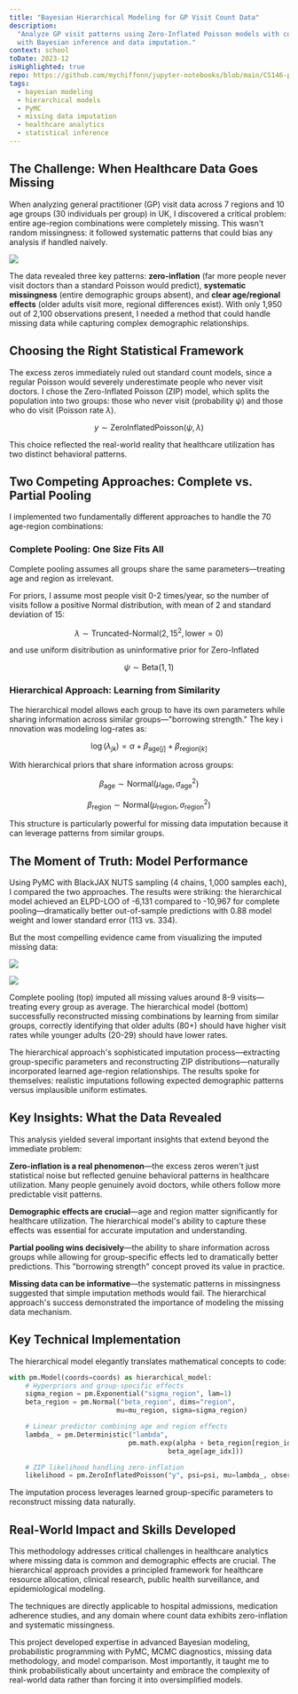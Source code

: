 ```yaml
---
title: "Bayesian Hierarchical Modeling for GP Visit Count Data"
description:
  "Analyze GP visit patterns using Zero-Inflated Poisson models with complete and partial pooling,
  with Bayesian inference and data imputation."
context: school
toDate: 2023-12
isHighlighted: true
repo: https://github.com/mychiffonn/jupyter-notebooks/blob/main/CS146-project-2.ipynb
tags:
  - bayesian modeling
  - hierarchical models
  - PyMC
  - missing data imputation
  - healthcare analytics
  - statistical inference
---
```


## The Challenge: When Healthcare Data Goes Missing

When analyzing general practitioner (GP) visit data across 7 regions and 10 age groups (30
individuals per group) in UK, I discovered a critical problem: entire age-region combinations were
completely missing. This wasn't random missingness: it followed systematic patterns that could bias
any analysis if handled naively.

![](2024_bayesian_data.png)

The data revealed three key patterns: **zero-inflation** (far more people never visit doctors than a
standard Poisson would predict), **systematic missingness** (entire demographic groups absent), and
**clear age/regional effects** (older adults visit more, regional differences exist). With only
1,950 out of 2,100 observations present, I needed a method that could handle missing data while
capturing complex demographic relationships.

## Choosing the Right Statistical Framework

The excess zeros immediately ruled out standard count models, since a regular Poisson would severely
underestimate people who never visit doctors. I chose the Zero-Inflated Poisson (ZIP) model, which
splits the population into two groups: those who never visit (probability $\psi$) and those who do
visit (Poisson rate $\lambda$).

$$
y \sim \text{ZeroInflatedPoisson}(\psi, \lambda)
$$

This choice reflected the real-world reality that healthcare utilization has two distinct behavioral
patterns.

## Two Competing Approaches: Complete vs. Partial Pooling

I implemented two fundamentally different approaches to handle the 70 age-region combinations:

### Complete Pooling: One Size Fits All

Complete pooling assumes all groups share the same parameters—treating age and region as irrelevant.

For priors, I assume most people visit 0-2 times/year, so the number of visits follow a positive
Normal distribution, with mean of 2 and standard deviation of 15:

$$
\lambda \sim \text{Truncated-Normal}(2, 15^2, \text{lower}=0)
$$

and use uniform disitribution as uninformative prior for Zero-Inflated

$$
\psi \sim \text{Beta}(1,1)
$$

### Hierarchical Approach: Learning from Similarity

The hierarchical model allows each group to have its own parameters while sharing information across
similar groups—"borrowing strength." The key i nnovation was modeling log-rates as:

$$
\log(\lambda_{jk}) = \alpha + \beta_{\text{age}[j]} + \beta_{\text{region}[k]}
$$

With hierarchical priors that share information across groups:

$$
\beta_{\text{age}} \sim \text{Normal}(\mu_{\text{age}}, \sigma_{\text{age}}^2)
$$

$$
\beta_{\text{region}} \sim \text{Normal}(\mu_{\text{region}}, \sigma_{\text{region}}^2)
$$

This structure is particularly powerful for missing data imputation because it can leverage patterns
from similar groups.

## The Moment of Truth: Model Performance

Using PyMC with BlackJAX NUTS sampling (4 chains, 1,000 samples each), I compared the two
approaches. The results were striking: the hierarchical model achieved an ELPD-LOO of -6,131
compared to -10,967 for complete pooling—dramatically better out-of-sample predictions with 0.88
model weight and lower standard error (113 vs. 334).

But the most compelling evidence came from visualizing the imputed missing data:

![](2024_bayesian_complete_pooling.png)

![](2024_bayesian_hierarchical_model.png)

Complete pooling (top) imputed all missing values around 8-9 visits—treating every group as average.
The hierarchical model (bottom) successfully reconstructed missing combinations by learning from
similar groups, correctly identifying that older adults (80+) should have higher visit rates while
younger adults (20-29) should have lower rates.

The hierarchical approach's sophisticated imputation process—extracting group-specific parameters
and reconstructing ZIP distributions—naturally incorporated learned age-region relationships. The
results spoke for themselves: realistic imputations following expected demographic patterns versus
implausible uniform estimates.

## Key Insights: What the Data Revealed

This analysis yielded several important insights that extend beyond the immediate problem:

**Zero-inflation is a real phenomenon**—the excess zeros weren't just statistical noise but
reflected genuine behavioral patterns in healthcare utilization. Many people genuinely avoid
doctors, while others follow more predictable visit patterns.

**Demographic effects are crucial**—age and region matter significantly for healthcare utilization.
The hierarchical model's ability to capture these effects was essential for accurate imputation and
understanding.

**Partial pooling wins decisively**—the ability to share information across groups while allowing
for group-specific effects led to dramatically better predictions. This "borrowing strength" concept
proved its value in practice.

**Missing data can be informative**—the systematic patterns in missingness suggested that simple
imputation methods would fail. The hierarchical approach's success demonstrated the importance of
modeling the missing data mechanism.

## Key Technical Implementation

The hierarchical model elegantly translates mathematical concepts to code:

```python
with pm.Model(coords=coords) as hierarchical_model:
    # Hyperpriors and group-specific effects
    sigma_region = pm.Exponential("sigma_region", lam=1)
    beta_region = pm.Normal("beta_region", dims="region",
                           mu=mu_region, sigma=sigma_region)

    # Linear predictor combining age and region effects
    lambda_ = pm.Deterministic("lambda",
                              pm.math.exp(alpha + beta_region[region_idx] +
                                        beta_age[age_idx]))

    # ZIP likelihood handling zero-inflation
    likelihood = pm.ZeroInflatedPoisson("y", psi=psi, mu=lambda_, observed=counts)
```

The imputation process leverages learned group-specific parameters to reconstruct missing data
naturally.

## Real-World Impact and Skills Developed

This methodology addresses critical challenges in healthcare analytics where missing data is common
and demographic effects are crucial. The hierarchical approach provides a principled framework for
healthcare resource allocation, clinical research, public health surveillance, and epidemiological
modeling.

The techniques are directly applicable to hospital admissions, medication adherence studies, and any
domain where count data exhibits zero-inflation and systematic missingness.

This project developed expertise in advanced Bayesian modeling, probabilistic programming with PyMC,
MCMC diagnostics, missing data methodology, and model comparison. Most importantly, it taught me to
think probabilistically about uncertainty and embrace the complexity of real-world data rather than
forcing it into oversimplified models.
